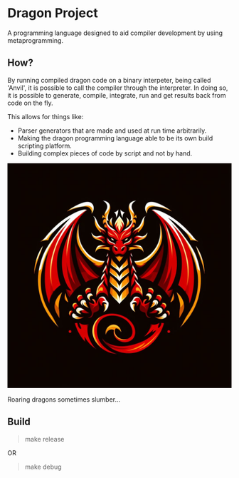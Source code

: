 # Dragon Project

A programming language designed to aid compiler development by using metaprogramming.

## How?

By running compiled dragon code on a binary interpeter, being called 'Anvil', it is possible to call the compiler through the interpreter.
In doing so, it is possible to generate, compile, integrate, run and get results back from code on the fly.

This allows for things like:
- Parser generators that are made and used at run time arbitrarily.
- Making the dragon programming language able to be its own build scripting platform.
- Building complex pieces of code by script and not by hand.

![Logo (Generated by ChatGPT.)](./art/dragon-programming-language-logo.jpeg)

Roaring dragons sometimes slumber...

## Build

> make release

OR

> make debug
